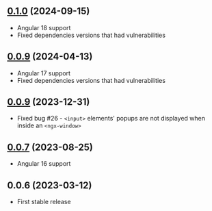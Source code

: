 ## [0.1.0](https://github.com/ethan-far/ngx-window/compare/v0.0.10...v0.1.0) (2024-09-15)

* Angular 18 support
* Fixed dependencies versions that had vulnerabilities

## [0.0.9](https://github.com/ethan-far/ngx-window/compare/v0.0.9...v0.0.10) (2024-04-13)

* Angular 17 support
* Fixed dependencies versions that had vulnerabilities

## [0.0.9](https://github.com/ethan-far/ngx-window/compare/v0.0.7...v0.0.9) (2023-12-31)

* Fixed bug #26 - `<input>` elements' popups are not displayed when inside an `<ngx-window>`

## [0.0.7](https://github.com/ethan-far/ngx-window/compare/v0.0.6...v0.0.7) (2023-08-25)

* Angular 16 support

## 0.0.6 (2023-03-12)

* First stable release
